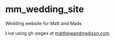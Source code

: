 # mm_wedding_site
Wedding website for Matt and Mads

Live using gh-pages at [matthewandmadison.com](https://www.matthewandmadison.com)
